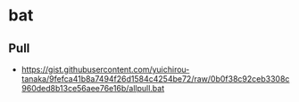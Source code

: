 # bat 
## Pull
- https://gist.githubusercontent.com/yuichirou-tanaka/9fefca41b8a7494f26d1584c4254be72/raw/0b0f38c92ceb3308c960ded8b13ce56aee76e16b/allpull.bat
